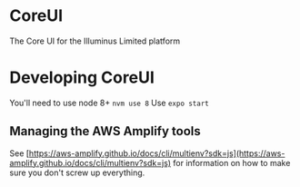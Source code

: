 # CoreUI
The Core UI for the Illuminus Limited platform


# Developing CoreUI
You'll need to use node 8+ `nvm use 8`
Use `expo start`

## Managing the AWS Amplify tools

See [https://aws-amplify.github.io/docs/cli/multienv?sdk=js](https://aws-amplify.github.io/docs/cli/multienv?sdk=js)
for information on how to make sure you don't screw up everything.


